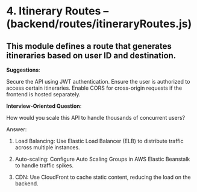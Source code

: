 # 4. Itinerary Routes – (backend/routes/itineraryRoutes.js)

## This module defines a route that generates itineraries based on user ID and destination.

**Suggestions**:

Secure the API using JWT authentication. Ensure the user is authorized to access certain itineraries.
Enable CORS for cross-origin requests if the frontend is hosted separately.

**Interview-Oriented Question**:

How would you scale this API to handle thousands of concurrent users?

Answer:

1. Load Balancing: Use Elastic Load Balancer (ELB) to distribute traffic across multiple instances.

2. Auto-scaling: Configure Auto Scaling Groups in AWS Elastic Beanstalk to handle traffic spikes.

3. CDN: Use CloudFront to cache static content, reducing the load on the backend.

<!-- How to implement it using Node: 

AWS-Enhancements\API-JWT-AUTH.js -->